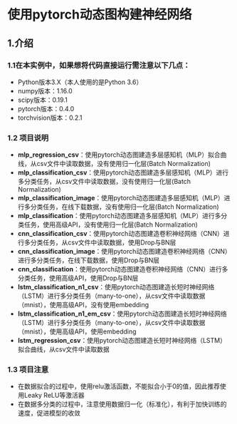 # 使用pytorch动态图构建神经网络

## 1.介绍
### 1.1在本实例中，如果想将代码直接运行需注意以下几点：
* Python版本3.X（本人使用的是Python 3.6）
* numpy版本：1.16.0
* scipy版本：0.19.1
* pytorch版本：0.4.0
* torchvision版本：0.2.1
### 1.2 项目说明
* **mlp_regression_csv**：使用pytorch动态图建造多层感知机（MLP）拟合曲线，从csv文件中读取数据，没有使用归一化层(Batch Normalization)
* **mlp_classification_csv**：使用pytorch动态图建造多层感知机（MLP）进行多分类任务，从csv文件中读取数据，没有使用归一化层(Batch Normalization)
* **mlp_classification_image**：使用pytorch动态图建造多层感知机（MLP）进行多分类任务，在线下载数据，没有使用归一化层(Batch Normalization)
* **mlp_classification**：使用pytorch动态图建造多层感知机（MLP）进行多分类任务，使用高级API，没有使用归一化层(Batch Normalization)
* **cnn_classification_csv**：使用pytorch动态图建造卷积神经网络（CNN）进行多分类任务，从csv文件中读取数据，使用Drop与BN层
* **cnn_classification_image**：使用pytorch动态图建造卷积神经网络（CNN）进行多分类任务，在线下载数据，使用Drop与BN层
* **cnn_classification**：使用pytorch动态图建造卷积神经网络（CNN）进行多分类任务，使用高级API，使用Drop与BN层
* **lstm_classification_n1_csv**：使用pytorch动态图建造长短时神经网络（LSTM）进行多分类任务（many-to-one），从csv文件中读取数据（mnist），使用高级API，没有使用embedding
* **lstm_classification_n1_em_csv**：使用pytorch动态图建造长短时神经网络（LSTM）进行多分类任务（many-to-one），从csv文件中读取数据（mnist），使用高级API，使用embedding
* **lstm_regression_csv**：使用pytorch动态图建造长短时神经网络（LSTM）拟合曲线，从csv文件中读取数据
### 1.3 项目注意

* 在数据拟合的过程中，使用relu激活函数，不能拟合小于0的值，因此推荐使用Leaky ReLU等激活器
* 在数据多分类的过程中，注意使用数据归一化（标准化），有利于加快训练的速度，促进模型的收敛